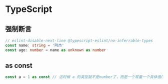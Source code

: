 # TypeScript

## 强制断言

```ts
// eslint-disable-next-line @typescript-eslint/no-inferrable-types
const name: string = '阿杰'
const age: number = name as unknown as number
```

## as const
  
```ts
const a = 1 as const // 这时候 a 的类型就不是number了，而是一个常量一个具体值(1)，不能改变
```